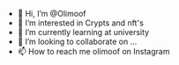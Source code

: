 - 👋 Hi, I’m @Olimoof
- 👀 I’m interested in Crypts and nft's
- 🌱 I’m currently learning at university 
- 💞️ I’m looking to collaborate on ...
- 📫 How to reach me olimoof on Instagram 

<!---
Olimoof/Olimoof is a ✨ special ✨ repository because its `README.md` (this file) appears on your GitHub profile.
You can click the Preview link to take a look at your changes.
--->
